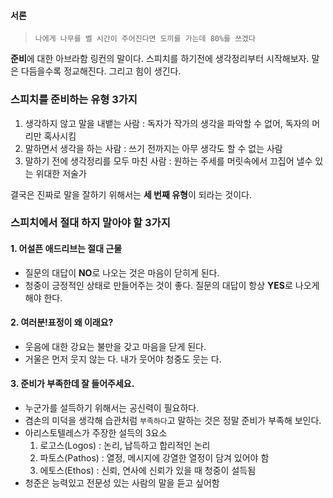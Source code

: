 #### 서론
> `나에게 나무를 벨 시간이 주어진다면 도끼를 가는데 80%를 쓰겠다`

**준비**에 대한 아브라함 링컨의 말이다. 스피치를 하기전에 생각정리부터 시작해보자. 말은 다듬을수록 정교해진다.
그리고 힘이 생긴다.

### 스피치를 준비하는 유형 3가지
1. 생각하지 않고 말을 내뱉는 사람 : 독자가 작가의 생각을 파악할 수 없어, 독자의 머리만 혹사시킴
2. 말하면서 생각을 하는 사람 : 쓰기 전까지는 아무 생각도 할 수 없는 사람
3. 말하기 전에 생각정리를 모두 마친 사람 : 원하는 주세를 머릿속에서 끄집어 낼수 있는 위대한 저술가

결국은 진짜로 말을 잘하기 위해서는 **세 번째 유형**이 되라는 것이다.

### 스피치에서 절대 하지 말아야 할 3가지
#### 1. 어설픈 애드리브는 절대 근물
   - 질문의 대답이 **NO**로 나오는 것은 마음이 닫히게 된다. 
   - 청중이 긍정적인 상태로 만들어주는 것이 좋다. 질문의 대답이 항상 **YES**로 나오게 해야 한다.
#### 2. 여러분!표정이 왜 이래요?
   - 웃음에 대한 강요는 불만을 갖고 마음을 닫게 된다.
   - 거울은 먼저 웃지 않는 다. 내가 웃어야 청중도 웃는 다.
#### 3. 준비가 부족한데 잘 들어주세요.
   - 누군가를 설득하기 위해서는 공신력이 필요하다.
   - 겸손의 미덕을 생각해 습관처럼 `부족하다`고 말하는 것은 정말 준비가 부족해 보인다.
   - 아리스토텔레스가 주장한 설득의 3요소
     1. 로고스(Logos) : 논리, 납득하고 합리적인 논리
     2. 파토스(Pathos) : 열정, 메시지에 강열한 열정이 담겨 있어야 함
     3. 에토스(Ethos) : 신뢰, 연사에 신뢰가 있을 때 청중이 설득됨
   - 청준은 능력있고 전문성 있는 사람의 말을 듣고 싶어함